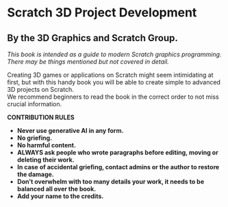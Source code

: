 # Scratch 3D Project Development  
## By the 3D Graphics and Scratch Group.

*This book is intended as a guide to modern Scratch graphics programming. There may be things mentioned but not covered in detail.*

Creating 3D games or applications on Scratch might seem intimidating at first, but with this handy book you will be able to create simple to advanced 3D projects on Scratch.   
We recommend beginners to read the book in the correct order to not miss crucial information.   

**CONTRIBUTION RULES**

* **Never use generative AI in any form.**  
* **No griefing.**  
* **No harmful content.**  
* **ALWAYS ask people who wrote paragraphs before editing, moving or deleting their work.**  
* **In case of accidental griefing, contact admins or the author to restore the damage.**  
* **Don’t overwhelm with too many details your work, it needs to be balanced all over the book.**  
* **Add your name to the credits.**
